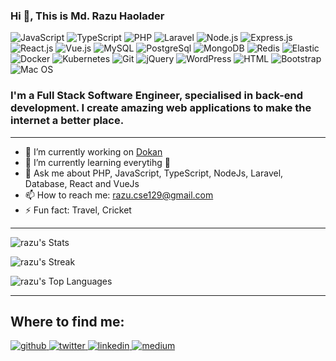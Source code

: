 ### Hi 👋, This is Md. Razu Haolader

![JavaScript](https://img.shields.io/badge/JavaScript-F7DF1E?style=flat-square&logo=javascript&logoColor=black)
![TypeScript](https://img.shields.io/badge/TypeScript-007ACC?style=flat-square&logo=typescript&logoColor=white)
![PHP](https://img.shields.io/badge/PHP-777BB4?style=flat-square&logo=php&logoColor=white)
![Laravel](https://img.shields.io/badge/Laravel-FF2D20?style=flat-square&logo=laravel&logoColor=white)
![Node.js](https://img.shields.io/badge/Node.js-43853D?style=flat-square&logo=node.js&logoColor=white)
![Express.js](https://img.shields.io/badge/Express.js-38B2AC?style=flat-square&logo=express&logoColor=white)
![React.js](https://img.shields.io/badge/React.js-0081CB?style=flat-square&logo=react&logoColor=61DAFB)
![Vue.js](https://img.shields.io/badge/Vue.js-35495E?style=flat-square&logo=vue.js&logoColor=4FC08D)
![MySQL](https://img.shields.io/badge/MySQL-005C84?style=flat-square&logo=mysql&logoColor=white)
![PostgreSql](https://img.shields.io/badge/PostgreSql-0769AD?style=flat-square&logo=postgresql&logoColor=white)
![MongoDB](https://img.shields.io/badge/MongoDB-35495E?style=flat-square&logo=mongodb&logoColor=4FC08D)
![Redis](https://img.shields.io/badge/redis-%23DD0031.svg?&style=flat-square&logo=redis&logoColor=white)
![Elastic](https://img.shields.io/badge/Elastic-0CC1F3?style=flat-square&logo=Elastic&logoColor=white)
![Docker](https://img.shields.io/badge/Docker-0CC1F3?style=flat-square&logo=docker&logoColor=white)
![Kubernetes](https://img.shields.io/badge/Kubernetes-0769AD?style=flat-square&logo=docker&logoColor=white)
![Git](https://img.shields.io/badge/Git-f03c2d?style=flat-square&logo=git&logoColor=white)
![jQuery](https://img.shields.io/badge/jQuery-0769AD?style=flat-square&logo=jquery&logoColor=white)
![WordPress](https://img.shields.io/badge/Wordpress-21759B?style=flat-square&logo=wordpress&logoColor=white)
![HTML](https://img.shields.io/badge/HTML5-E34F26?style=flat-square&logo=html5&logoColor=white)
![Bootstrap](https://img.shields.io/badge/Bootstrap-563D7C?style=flat-square&logo=bootstrap&logoColor=white)
![Mac OS](https://img.shields.io/badge/macOS-000000?style=flat-square&logo=apple&logoColor=white)

### I'm a Full Stack Software Engineer, specialised in back-end development. I create amazing web applications to make the internet a better place.

---

- 🔭 I’m currently working on [Dokan](https://dokan.co)
- 🌱 I’m currently learning everytihg 🤣
- 💬 Ask me about PHP, JavaScript, TypeScript, NodeJs, Laravel, Database, React and VueJs
- 📫 How to reach me: razu.cse129@gmail.com
- ⚡ Fun fact: Travel, Cricket

---

![razu's Stats](https://github-readme-stats.vercel.app/api?username=Md-Razu-Haolader&show_icons=true&hide_border=true&count_private=true)

![razu's Streak](https://github-readme-streak-stats.herokuapp.com/?user=Md-Razu-Haolader&hide_border=true)

![razu's Top Languages](https://github-readme-stats.vercel.app/api/top-langs/?username=Md-Razu-Haolader&show_icons=true&hide_border=true&layout=compact)

---

## Where to find me:

<div align="left">
<a href="https://github.com/Md-Razu-Haolader" target="_blank">
<img src=https://img.shields.io/badge/github-%2324292e.svg?&style=for-the-badge&logo=github&logoColor=white alt=github style="margin-bottom: 5px;" />
</a>
<a href="https://twitter.com/razudotme" target="_blank">
<img src=https://img.shields.io/badge/twitter-%2300acee.svg?&style=for-the-badge&logo=twitter&logoColor=white alt=twitter style="margin-bottom: 5px;" />
</a>
<a href="https://bd.linkedin.com/in/md-razu-haolader" target="_blank">
<img src=https://img.shields.io/badge/linkedin-%231E77B5.svg?&style=for-the-badge&logo=linkedin&logoColor=white alt=linkedin style="margin-bottom: 5px;" />
</a>
<a href="https://medium.com/@razu.dev" target="_blank">
<img src=https://img.shields.io/badge/medium-ffc117?style=for-the-badge&logo=medium&logoColor=black alt=medium style="margin-bottom: 5px;" />

</a>
</div>
